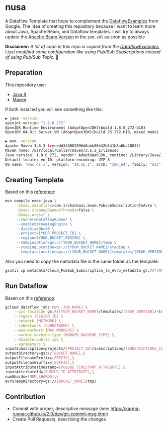 # nusa
A Dataflow Template that hope to complement the [DataflowExamples](https://github.com/GoogleCloudPlatform/DataflowTemplates/tree/master/src/main/java/com/google/cloud/teleport/templates) from Google. The idea of creating this repository because I want to learn more about Java, Apache Beam, and Dataflow templates. I will try to always update the [Apache Beam Version](beam.apache.org/get-started/downloads) in the `pom.xml` as soon as possible

**Disclaimer:**
*A lot of code in this repo is copied from the [DataflowExamples](https://github.com/GoogleCloudPlatform/DataflowTemplates/tree/master/src/main/java/com/google/cloud/teleport/templates), I just modified some configuration like using Pub/Sub Subscriptions instead of using Pub/Sub Topic.* :bow:

## Preparation

This repository use:
- [Java 8](https://github.com/AdoptOpenJDK/openjdk8-binaries/releases)
- [Maven](https://maven.apache.org)

If both installed you will see something like this:

```bash
▶ java -version
openjdk version "1.8.0_272"
OpenJDK Runtime Environment (AdoptOpenJDK)(build 1.8.0_272-b10)
OpenJDK 64-Bit Server VM (AdoptOpenJDK)(build 25.272-b10, mixed mode)
```

```bash
▶ mvn -version
Apache Maven 3.6.3 (cecedd343002696d0abb50b32b541b8a6ba2883f)
Maven home: /usr/local/Cellar/maven/3.6.3_1/libexec
Java version: 1.8.0_272, vendor: AdoptOpenJDK, runtime: /Library/Java/JavaVirtualMachines/adoptopenjdk-8.jdk/Contents/Home/jre
Default locale: en_ID, platform encoding: UTF-8
OS name: "mac os x", version: "10.15.1", arch: "x86_64", family: "mac"
```

## Creating Template

Based on this [reference](https://cloud.google.com/dataflow/docs/guides/templates/creating-templates#creating-and-staging-templates):

```bash
mvn compile exec:java \
     -Dexec.mainClass=com.irchanbani.beam.PubsubSubscriptionToAvro \
     -Dexec.cleanupDaemonThreads=false \
     -Dexec.args=" \
     --runner=DataflowRunner \
     --enableStreamingEngine \
     --diskSizeGb=30 \
     --project=[YOUR_PROJECT_ID] \
     --region=[YOUR_BUCKET_REGION] \
     --tempLocation=gs://[YOUR_BUCKET_NAME]/temp \
     --stagingLocation=gs://[YOUR_BUCKET_NAME]/staging \
     --templateLocation=gs://[YOUR_BUCKET_NAME]/templates/[BEAM_VERSION]/<template-name>"
```

Also you need to copy the metadata file in the same folder as the template.

```bash
gsutil cp metadata/Cloud_PubSub_Subscription_to_Avro_metadata gs://[YOUR_BUCKET_NAME]/templates/[BEAM_VERSION]/<template-name>
```


## Run Dataflow

Basen on this [reference](https://cloud.google.com/sdk/gcloud/reference/dataflow/jobs/run):

```bash
gcloud dataflow jobs run [JOB_NAME] \
    --gcs-location gs://[YOUR_BUCKET_NAME]/templates/[BEAM_VERSION]/<template-name> \
    --region [REGION_ID] \
    --network [NETWORK] \
    --subnetwork [SUBNETWORK] \
    --max-workers [MAX_WORKERS] \
    --worker-machine-type [WORKER_MACHINE_TYPE] \
    --disable-public-ips \
    --parameters \
inputSubscription=projects/[PROJECT_ID]/subscriptions/[SUBSCRIPTIONS_ID],\
outputDirectory=gs://[BUCKET_NAME],\
outputFilenamePrefix=[PREFIX],\
outputFilenameSuffix=[SUFFIX],\
inputAttributeTimestamp=[PUBSUB_TIMESTAMP_ATTRIBUTE],\
inputAttributeId=[PUBSUB_ID_ATTRIBUTE],\
numShards=[NUM_SHARDS],\
avroTempDirectory=gs://[BUCKET_NAME]/tmp/
```

## Contribution

- Commit with proper, descriptive message (see: https://karma-runner.github.io/2.0/dev/git-commit-msg.html)
- Create Pull Requests, describing the changes
